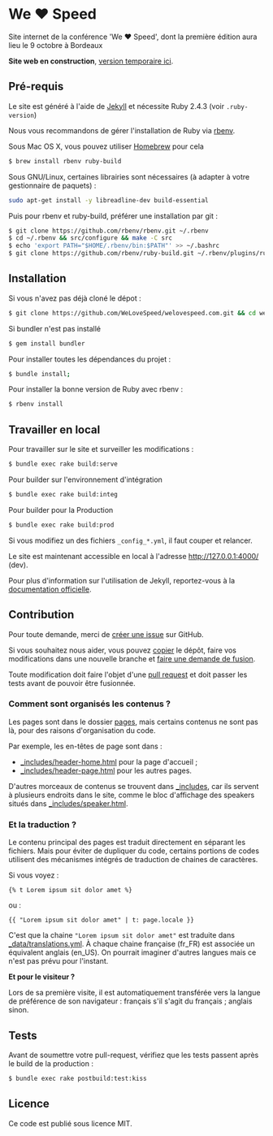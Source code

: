 # We ❤️ Speed

Site internet de la conférence 'We ❤️ Speed', dont la première édition aura lieu le 9 octobre à Bordeaux

**Site web en construction**, [version temporaire ici](https://www.welovespeed.com/).

## Pré-requis

Le site est généré à l'aide de [Jekyll](http://jekyllrb.com/) et nécessite Ruby 2.4.3 (voir `.ruby-version`)

Nous vous recommandons de gérer l'installation de Ruby via [rbenv](http://rbenv.org/).

Sous Mac OS X, vous pouvez utiliser [Homebrew](http://brew.sh/) pour cela
```bash
$ brew install rbenv ruby-build
```

Sous GNU/Linux, certaines librairies sont nécessaires (à adapter à votre gestionnaire de paquets) :
```bash
sudo apt-get install -y libreadline-dev build-essential
```
Puis pour rbenv et ruby-build, préférer une installation par git :
```bash
$ git clone https://github.com/rbenv/rbenv.git ~/.rbenv
$ cd ~/.rbenv && src/configure && make -C src
$ echo 'export PATH="$HOME/.rbenv/bin:$PATH"' >> ~/.bashrc
$ git clone https://github.com/rbenv/ruby-build.git ~/.rbenv/plugins/ruby-build
```

## Installation

Si vous n'avez pas déjà cloné le dépot :
```bash
$ git clone https://github.com/WeLoveSpeed/welovespeed.com.git && cd welovespeed.com
```
Si bundler n'est pas installé
```bash
$ gem install bundler
```
Pour installer toutes les dépendances du projet :
```bash
$ bundle install;
```
Pour installer la bonne version de Ruby avec rbenv :
```bash
$ rbenv install
```

## Travailler en local

Pour travailler sur le site et surveiller les modifications :

```bash
$ bundle exec rake build:serve
```

Pour builder sur l'environnement d'intégration

```bash
$ bundle exec rake build:integ
```

Pour builder pour la Production

```bash
$ bundle exec rake build:prod
```

Si vous modifiez un des fichiers `_config_*.yml`, il faut couper et relancer.

Le site est maintenant accessible en local à l'adresse http://127.0.0.1:4000/ (dev).

Pour plus d'information sur l'utilisation de Jekyll, reportez-vous à la [documentation officielle](http://jekyllrb.com/docs/home/).


## Contribution

Pour toute demande, merci de [créer une issue](https://github.com/sudweb/2018/issues/new) sur GitHub.

Si vous souhaitez nous aider, vous pouvez [copier](https://help.github.com/articles/fork-a-repo/) le dépôt, faire vos modifications dans une nouvelle branche et [faire une demande de fusion](https://github.com/sudweb/2018/pulls).

Toute modification doit faire l'objet d'une [pull request](https://github.com/sudweb/2018/pulls) et doit passer les tests avant de pouvoir être fusionnée.

### Comment sont organisés les contenus ?

Les pages sont dans le dossier [pages](pages), mais certains contenus ne sont pas là, pour des raisons d'organisation du code.

Par exemple, les en-têtes de page sont dans :

- [_includes/header-home.html](_includes/header-home.html) pour la page d'accueil ;
- [_includes/header-page.html](_includes/header-page.html) pour les autres pages.

D'autres morceaux de contenus se trouvent dans [_includes](_includes), car ils servent à plusieurs endroits dans le site, comme le bloc d'affichage des speakers situés dans [_includes/speaker.html](_includes/speaker.html).

### Et la traduction ?

Le contenu principal des pages est traduit directement en séparant les fichiers. Mais pour éviter de dupliquer du code, certains portions de codes utilisent des mécanismes intégrés de traduction de chaines de caractères.

Si vous voyez :

```
{% t Lorem ipsum sit dolor amet %}
```

ou :

```
{{ "Lorem ipsum sit dolor amet" | t: page.locale }}
```

C'est que la chaine `"Lorem ipsum sit dolor amet"` est traduite dans [_data/translations.yml](_data/translations.yml). À chaque chaine française (fr_FR) est associée un équivalent anglais (en_US). On pourrait imaginer d'autres langues mais ce n'est pas prévu pour l'instant.

**Et pour le visiteur ?**

Lors de sa première visite, il est automatiquement transférée vers la langue de préférence de son navigateur : français s'il s'agit du français ; anglais sinon.

## Tests

Avant de soumettre votre pull-request, vérifiez que les tests passent après le build de la production :

```bash
$ bundle exec rake postbuild:test:kiss
```

## Licence

Ce code est publié sous licence MIT.
